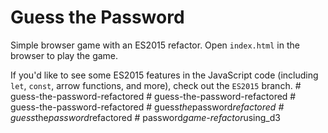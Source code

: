# Guess the Password

Simple browser game with an ES2015 refactor. Open `index.html` in the browser to play the game. 

If you'd like to see some ES2015 features in the JavaScript code (including `let`, `const`, arrow functions, and more), check out the `ES2015` branch.
#   g u e s s - t h e - p a s s w o r d - r e f a c t o r e d  
 #   g u e s s - t h e - p a s s w o r d - r e f a c t o r e d  
 #   g u e s s - t h e - p a s s w o r d - r e f a c t o r e d  
 #   g u e s s _ t h e _ p a s s w o r d _ r e f a c t o r e d  
 #   g u e s s _ t h e _ p a s s w o r d _ r e f a c t o r e d  
 #   p a s s w o r d _ g a m e - r e f a c t o r _ u s i n g _ d 3  
 